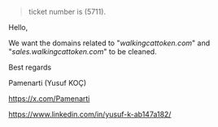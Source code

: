 > ticket number is (5711).


Hello,

We want the domains related to "*walkingcattoken.com*" and "*sales.walkingcattoken.com*" to be cleaned.

Best regards

Pamenarti (Yusuf KOÇ)

https://x.com/Pamenarti

https://www.linkedin.com/in/yusuf-k-ab147a182/
